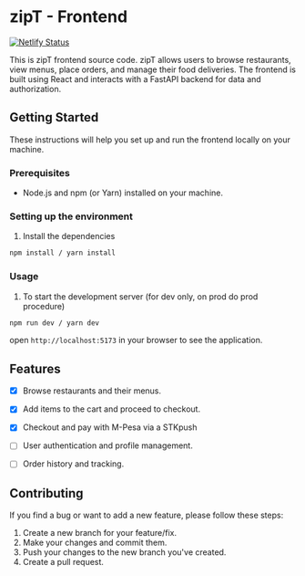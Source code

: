 # zipT - Frontend

[![Netlify Status](https://api.netlify.com/api/v1/badges/b215180b-2971-48c1-b8f7-1e1ec6d2eca0/deploy-status)](https://app.netlify.com/sites/ziptfoods/deploys)

This is zipT frontend source code. zipT allows users to browse restaurants, view menus, place orders, and manage their food deliveries. The frontend is built using React and interacts with a FastAPI backend for data and authorization.

## Getting Started

These instructions will help you set up and run the frontend locally on your machine.

### Prerequisites

- Node.js and npm (or Yarn) installed on your machine.

### Setting up the environment
1. Install the dependencies
```bash
npm install / yarn install
```

### Usage
1. To start the development server (for dev only, on prod do prod procedure)
```bash
npm run dev / yarn dev
```
open `http://localhost:5173` in your browser to see the application.


## Features

- [x] Browse restaurants and their menus.
- [x] Add items to the cart and proceed to checkout.
- [x] Checkout and pay with M-Pesa via a STKpush
- [ ] User authentication and profile management.
- [ ] Order history and tracking.


## Contributing
If you find a bug or want to add a new feature, please follow these steps:

1. Create a new branch for your feature/fix.
2. Make your changes and commit them.
3. Push your changes to the new branch you've created.
4. Create a pull request.
